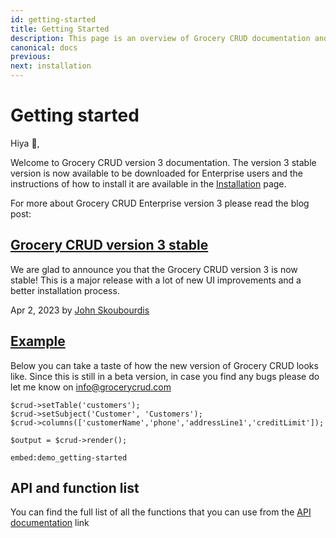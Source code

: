 ```yaml
---
id: getting-started
title: Getting Started
description: This page is an overview of Grocery CRUD documentation and related resources.
canonical: docs
previous: 
next: installation
---
```


# Getting started

Hiya 👋,

Welcome to Grocery CRUD version 3 documentation. The version 3 stable version is now available to be downloaded for 
Enterprise users and the instructions of how to install it are available in 
the [Installation](/v3.x/docs/grocery-crud-enterprise-installation) page.

For more about Grocery CRUD Enterprise version 3 please read the blog post:

<div class="blog-posts">
    <div class="blog-post">
                    <div class="blog-post-image-container">
                        <a href="/blog/grocery-crud-version-3-stable" title="Grocery CRUD version 3 stable">
                                                            <div class="blog-post__image" style="background-image: url('/uploads/blog/thumb_zachary-nelson-98Elr-LIvD8-unsplash.png');"></div>
                                                    </a>
                    </div>
                    <div class="blog-post-description-container">
                        <a href="/blog/grocery-crud-version-3-stable">
                            <h2>Grocery CRUD version 3 stable</h2>
                        </a>
                        <p>We are glad to announce you that the Grocery CRUD version 3 is now stable! This is a major release with a lot of new UI improvements and a better installation process.</p>
                        <p>Apr 2, 2023 by <a href="/credits">John Skoubourdis</a></p>
                    </div>
    </div>
</div>

<div id="example"><h2><a href="#example">Example</a></h2></div>

Below you can take a taste of how the new version of Grocery CRUD looks like. Since this is still in a beta version, in
case you find any bugs please do let me know on [info@grocerycrud.com](mailto:info@grocerycrud.com)

<pre><code class="language-php">$crud->setTable('customers');
$crud->setSubject('Customer', 'Customers');
$crud->columns(['customerName','phone','addressLine1','creditLimit']);

$output = $crud->render();
</code></pre>

`embed:demo_getting-started`

## API and function list

You can find the full list of all the functions that you can use from the [API documentation](/v3.x/docs/api-and-functions-list) link
